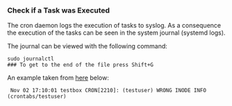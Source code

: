 ### Check if a Task was Executed
The cron daemon logs the execution of tasks to syslog. As a consequence the execution of the tasks can be seen in the system journal (systemd logs).

The journal can be viewed with the following command:

~~~~
sudo journalctl
### To get to the end of the file press Shift+G
~~~~

An example taken from [here](https://bencane.com/2011/11/02/did-my-cronjob-run/) below:

~~~~
 Nov 02 17:10:01 testbox CRON[2210]: (testuser) WRONG INODE INFO (crontabs/testuser)
~~~~
